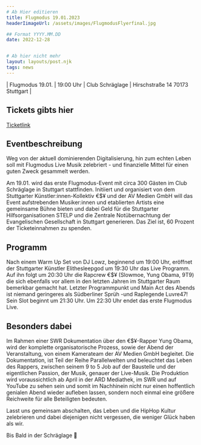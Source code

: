 ```yaml
---
# Ab Hier editieren
title: Flugmodus 19.01.2023
headerIimageUrl: /assets/images/FlugmodusFlyerfinal.jpg

## Format YYYY.MM.DD
date: 2022-12-28


# Ab hier nicht mehr
layout: layouts/post.njk
tags: news
---
```




| Flugmodus 19.01. | 19:00 Uhr | Club Schräglage | Hirschstraße 14 70173 Stuttgart |

## Tickets gibts hier

<a href="https://www.eventbrite.com/e/flugmodus-tickets-492911550717">Ticketlink</a>


## Eventbeschreibung

Weg von der aktuell dominierenden Digitalisierung, hin zum echten Leben soll mit
Flugmodus Live Musik zelebriert - und finanzielle Mittel für einen guten Zweck gesammelt
werden.

Am 19.01. wird das erste Flugmodus-Event mit circa 300 Gästen im Club Schräglage in
Stuttgart stattfinden. Initiiert und organisiert von dem Stuttgarter Künstler:innen-Kollektiv €$¥
und der AV Medien GmbH will das Event aufstrebenden Musiker:innen und etablierten
Artists eine gemeinsame Bühne bieten und dabei Geld für die Stuttgarter Hilfsorganisationen
STELP und die Zentrale Notübernachtung der Evangelischen Gesellschaft in Stuttgart
generieren. Das Ziel ist, 60 Prozent der Ticketeinnahmen zu spenden.

## Programm

Nach einem Warm Up Set von DJ Lowz, beginnend um 19:00 Uhr,
eröffnet der Stuttgarter Künstler Elithesleepgod um 19:30 Uhr das Live Programm.
Auf ihn folgt um 20:30 Uhr die Rapcrew €$¥ (Slowmoe, Yung Obama, 9T9) die sich
ebenfalls vor allem in den letzten Jahren im Stuttgarter Raum bemerkbar gemacht hat.
Letzter Programmpunkt und Main Act des Abends ist niemand geringeres als Südberliner
Sprüh -und Raplegende Luvre47! Sein Slot beginnt um 21:30 Uhr.
Um 22:30 Uhr endet das erste Flugmodus Live.

## Besonders dabei

Im Rahmen einer SWR Dokumentation über den €$¥-Rapper Yung Obama, wird der komplette organisatorische Prozess, sowie der Abend der Veranstaltung, von einem Kamerateam der AV Medien GmbH begleitet.
Die Dokumentation, ist Teil der Reihe Parallelwelten und beleuchtet das Leben des Rappers,
zwischen seinem 9 to 5 Job auf der Baustelle und der eigentlichen Passion, der Musik,
genauer der Live-Musik. Die Produktion wird voraussichtlich ab April in der ARD Mediathek,
im SWR und auf YouTube zu sehen sein und somit im Nachhinein nicht nur einen hoffentlich
genialen Abend wieder aufleben lassen, sondern noch einmal eine größere Reichweite für
alle Beteiligten bedeuten.

Lasst uns gemeinsam abschalten, das Leben und die HipHop Kultur zelebrieren und dabei
diejenigen nicht vergessen, die weniger Glück haben als wir.

Bis Bald in der Schräglage 🛫